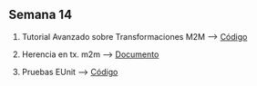 <h2>Semana 14</h2>

1. Tutorial Avanzado sobre Transformaciones M2M --> <a href="https://github.com/remedrano/automatizacionTalleres/tree/master/Semana14/IotSystem" target="_blank">Código </a>

2. Herencia en tx. m2m --> <a href="https://github.com/remedrano/automatizacionTalleres/blob/master/Semana14/Taller_14.pdf" target="_blank">Documento </a>

3. Pruebas EUnit --> <a href="https://github.com/remedrano/automatizacionTalleres/tree/master/Semana14/uniandes.edu.petrinet2graph" target="_blank">Código </a>

